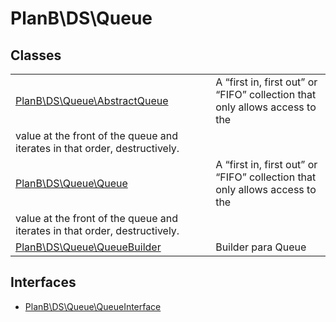 
                                                                                                                                            
    
# PlanB\DS\Queue



## Classes
| | |
| --- | --- |
| [PlanB\DS\Queue\AbstractQueue](../../PlanB/DS/Queue/AbstractQueue.md) | A “first in, first out” or “FIFO” collection that only allows access to the
value at the front of the queue and iterates in that order, destructively. |
| [PlanB\DS\Queue\Queue](../../PlanB/DS/Queue/Queue.md) | A “first in, first out” or “FIFO” collection that only allows access to the
value at the front of the queue and iterates in that order, destructively. |
| [PlanB\DS\Queue\QueueBuilder](../../PlanB/DS/Queue/QueueBuilder.md) | Builder para Queue |


## Interfaces
- [PlanB\DS\Queue\QueueInterface](../../PlanB/DS/Queue/QueueInterface.md)




                                                                                                                                                                                                                                                                                                                                                                                                            
    
                                                                                                                                                                                                                                                                             
                